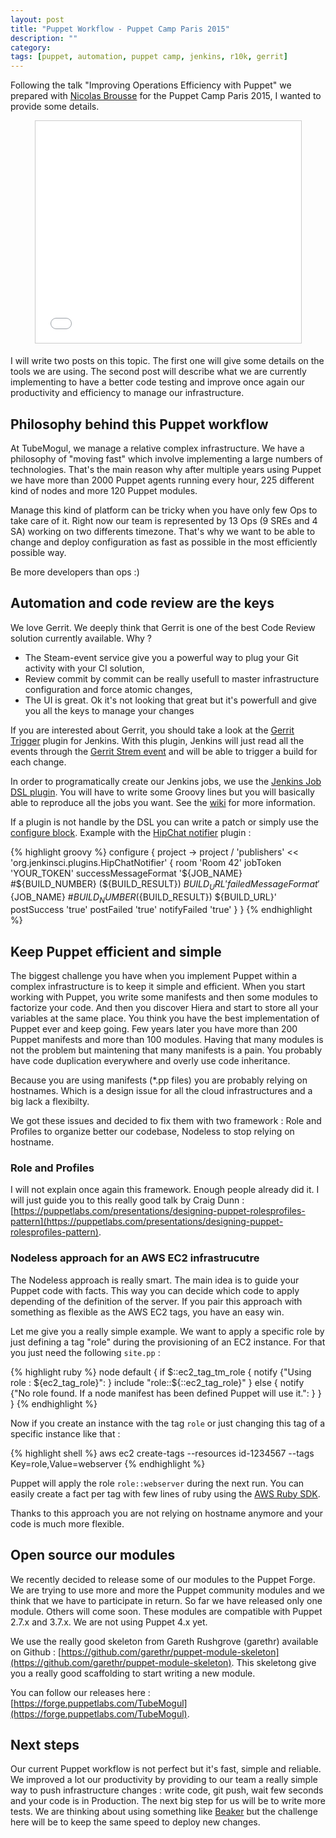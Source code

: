 ```yaml
---
layout: post
title: "Puppet Workflow - Puppet Camp Paris 2015"
description: ""
category:
tags: [puppet, automation, puppet camp, jenkins, r10k, gerrit]
---
```


Following the talk "Improving Operations Efficiency with Puppet" we prepared with [Nicolas Brousse](https://nicolas.brousse.info) for the Puppet Camp Paris 2015, I wanted to provide some details.

<center><iframe src="//www.slideshare.net/slideshow/embed_code/key/xJByZu61bfsTs5" width="425" height="355" frameborder="0" marginwidth="0" marginheight="0" scrolling="no" style="border:1px solid #CCC; border-width:1px; margin-bottom:5px; max-width: 100%;" allowfullscreen> </iframe></center> 

I will write two posts on this topic. The first one will give some details on the tools we are using. The second post will describe what we are currently implementing to have a better code testing and improve once again our productivity and efficiency to manage our infrastructure.

## Philosophy behind this Puppet workflow

At TubeMogul, we manage a relative complex infrastructure. We have a philosophy of "moving fast" which involve implementing a large numbers of technologies.
That's the main reason why after multiple years using Puppet we have more than 2000 Puppet agents running every hour, 225 different kind of nodes and more 120 Puppet modules.

Manage this kind of platform can be tricky when you have only few Ops to take care of it. Right now our team is represented by 13 Ops (9 SREs and 4 SA) working on two differents timezone. That's why we want to be able to change and deploy configuration as fast as possible in the most efficiently possible way.

Be more developers than ops :)

## Automation and code review are the keys

We love Gerrit. We deeply think that Gerrit is one of the best Code Review solution currently available. Why ?

* The Steam-event service give you a powerful way to plug your Git activity with your CI solution,
* Review commit by commit can be really usefull to master infrastructure configuration and force atomic changes,
* The UI is great. Ok it's not looking that great but it's powerfull and give you all the keys to manage your changes

If you are interested about Gerrit, you should take a look at the [Gerrit Trigger](https://wiki.jenkins-ci.org/display/JENKINS/Gerrit+Trigger) plugin for Jenkins.
With this plugin, Jenkins will just read all the events through the [Gerrit Strem event](https://gerrit-documentation.googlecode.com/svn/Documentation/2.7/cmd-stream-events.html) and will be able to trigger a build for each change.

In order to programatically create our Jenkins jobs, we use the [Jenkins Job DSL plugin](https://github.com/jenkinsci/job-dsl-plugin). You will have to write some Groovy lines but you will basically able to reproduce all the jobs you want. See the [wiki](https://github.com/jenkinsci/job-dsl-plugin/wiki/Job-DSL-Commands) for more information.

If a plugin is not handle by the DSL you can write a patch or simply use the [configure block](https://github.com/jenkinsci/job-dsl-plugin/wiki/The-Configure-Block).
Example with the [HipChat notifier](https://wiki.jenkins-ci.org/display/JENKINS/HipChat+Plugin) plugin : 

{% highlight groovy %}
configure { project ->
  project / 'publishers' << 'org.jenkinsci.plugins.HipChatNotifier' {
    room 'Room 42'
    jobToken 'YOUR_TOKEN'
    successMessageFormat '${JOB_NAME} #${BUILD_NUMBER} (${BUILD_RESULT}) ${BUILD_URL}'
    failedMessageFormat '${JOB_NAME} #${BUILD_NUMBER} (${BUILD_RESULT}) ${BUILD_URL}'
    postSuccess 'true'
    postFailed 'true'
    notifyFailed 'true'
  }
}
{% endhighlight %}

## Keep Puppet efficient and simple

The biggest challenge you have when you implement Puppet within a complex infrastructure is to keep it simple and efficient. When you start working with Puppet, you write some manifests and then some modules to factorize your code. And then you discover Hiera and start to store all your variables at the same place. You think you have the best implementation of Puppet ever and keep going. Few years later you have more than 200 Puppet manifests and more than 100 modules. Having that many modules is not the problem but maintening that many manifests is a pain. You probably have code duplication everywhere and overly use code inheritance.

Because you are using manifests (\*.pp files) you are probably relying on hostnames. Which is a design issue for all the cloud infrastructures and a big lack a flexibilty.

We got these issues and decided to fix them with two framework : Role and Profiles to organize better our codebase, Nodeless to stop relying on hostname.

### Role and Profiles

I will not explain once again this framework. Enough people already did it. I will just guide you to this really good talk by Craig Dunn : [https://puppetlabs.com/presentations/designing-puppet-rolesprofiles-pattern](https://puppetlabs.com/presentations/designing-puppet-rolesprofiles-pattern).

### Nodeless approach for an AWS EC2 infrastrucutre

The Nodeless approach is really smart. The main idea is to guide your Puppet code with facts. This way you can decide which code to apply depending of the definition of the server. If you pair this approach with something as flexible as the AWS EC2 tags, you have an easy win.

Let me give you a really simple example. We want to apply a specific role by just defining a tag "role" during the provisioning of an EC2 instance. For that you just need the following ```site.pp``` :

{% highlight ruby %}
node default {
  if $::ec2_tag_tm_role {
    notify {"Using role : ${ec2_tag_role}": }
    include "role::${::ec2_tag_role}"
  } else {
    notify {"No role found. If a node manifest has been defined Puppet will use it.": }
  }
}
{% endhighlight %}

Now if you create an instance with the tag ```role``` or just changing this tag of a specific instance like that : 

{% highlight shell %}
aws ec2 create-tags --resources id-1234567 --tags Key=role,Value=webserver
{% endhighlight %}

Puppet will apply the role ```role::webserver``` during the next run. You can easily create a fact per tag with few lines of ruby using the [AWS Ruby SDK](https://github.com/aws/aws-sdk-ruby).

Thanks to this approach you are not relying on hostname anymore and your code is much more flexible.

## Open source our modules

We recently decided to release some of our modules to the Puppet Forge. We are trying to use more and more the Puppet community modules and we think that we have to participate in return. So far we have released only one module. Others will come soon. These modules are compatible with Puppet 2.7.x and 3.7.x. We are not using Puppet 4.x yet.

We use the really good skeleton from Gareth Rushgrove (garethr) available on Github : [https://github.com/garethr/puppet-module-skeleton](https://github.com/garethr/puppet-module-skeleton). This skeletong give you a really good scaffolding to start writing a new module.

You can follow our releases here : [https://forge.puppetlabs.com/TubeMogul](https://forge.puppetlabs.com/TubeMogul).

## Next steps

Our current Puppet workflow is not perfect but it's fast, simple and reliable. We improved a lot our productivity by providing to our team a really simple way to push infrastructure changes : write code, git push, wait few seconds and your code is in Production.
The next big step for us will be to write more tests. We are thinking about using something like [Beaker](https://github.com/puppetlabs/beaker) but the challenge here will be to keep the same speed to deploy new changes.
